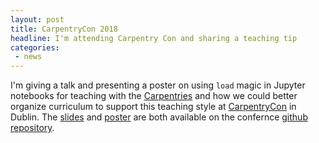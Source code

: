 ```yaml
---
layout: post
title: CarpentryCon 2018
headline: I'm attending Carpentry Con and sharing a teaching tip
categories:
 - news
---
```


I'm giving a talk and presenting a poster on using `load` magic in Jupyter notebooks for teaching with the [Carpentries](https://carpentries.org/) and how we could better organize curriculum to support this teaching style at  [CarpentryCon](http://www.carpentrycon.org/) in Dublin.  The [slides](https://github.com/carpentries/carpentrycon/blob/master/Sessions/2018-05-30/08-Lightning-Talks-Session-2/brown-slides.pdf) and [poster](https://github.com/carpentries/carpentrycon/blob/master/Sessions/2018-05-30/08-Lightning-Talks-Session-2/brown-poster.pdf) are both available on the confernce [github repository](https://github.com/carpentries/carpentrycon).
